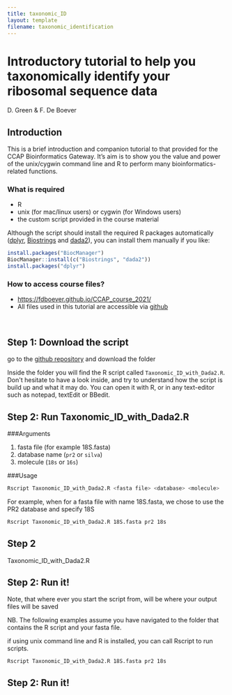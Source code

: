 ```yaml
---
title: taxonomic_ID
layout: template
filename: taxonomic_identification
--- 
```


# Introductory tutorial to help you taxonomically identify your ribosomal sequence data

D. Green & F. De Boever




## Introduction

This is a brief introduction and companion tutorial to that provided for the CCAP Bioinformatics Gateway. It’s aim is to show you the value and power of the unix/cygwin command line and R to perform many bioinformatics-related functions. 


### What is required
  * R
  * unix (for mac/linux users) or cygwin (for Windows users)
  * the custom script provided in the course material


Although the script should install the required R packages automatically ([dplyr](https://dplyr.tidyverse.org/), [Biostrings](https://bioconductor.org/packages/release/bioc/html/Biostrings.html) and [dada2](https://benjjneb.github.io/dada2/tutorial.html)), you can install them manually if you like:


```r
install.packages("BiocManager")
BiocManager::install(c("Biostrings", "dada2"))
install.packages("dplyr")
```

  

### How to access course files?
 * [https://fdboever.github.io/CCAP_course_2021/
](https://fdboever.github.io/CCAP_course_2021/)
 * All files used in this tutorial are accessible via [github](https://github.com/FDBoever/CCAP_course_2021)

<br>
 
## Step 1: Download the script
go to the [github repository](https://github.com/FDBoever/CCAP_course_2021) and download the folder


Inside the folder you will find the R script called `Taxonomic_ID_with_Dada2.R`. Don't hesitate to have a look inside, and try to understand how the script is build up and what it may do. You can open it with R, or in any text-editor such as notepad, textEdit or BBedit.



## Step 2: Run Taxonomic\_ID\_with\_Dada2.R



###Arguments
1. fasta file (for example 18S.fasta)
2. database name (`pr2` or  `silva`) 
3. molecule (`18s` or `16s`)


###Usage

```sh
Rscript Taxonomic_ID_with_Dada2.R <fasta file> <database> <molecule>
```

For example, when for a fasta file with name 18S.fasta, we chose to use the PR2 database and specify 18S 

```sh
Rscript Taxonomic_ID_with_Dada2.R 18S.fasta pr2 18s
```



## Step 2
Taxonomic_ID_with_Dada2.R


## Step 2: Run it!

Note, that where ever you start the script from, will be where your output files will be saved

NB. The following examples assume you have navigated to the folder that contains the R script and your fasta file.


if using unix command line and R is installed, you can call Rscript to run scripts.

```
Rscript Taxonomic_ID_with_Dada2.R 18S.fasta pr2 18s
```




## Step 2: Run it!







